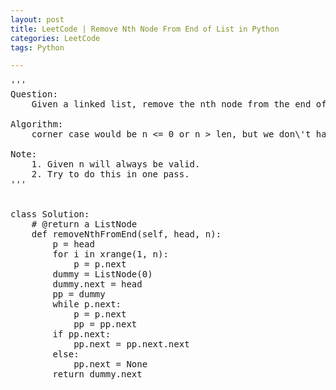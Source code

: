 ```yaml
---
layout: post
title: LeetCode | Remove Nth Node From End of List in Python
categories: LeetCode
tags: Python

---
```

<!-- import js for mathjax -->
<script src="http://cdn.mathjax.org/mathjax/latest/MathJax.js?config=default"></script>
<script type="text/x-mathjax-config">
MathJax.Hub.Config({
tex2jax: {inlineMath: [['$','$'], ['\\(','\\)']]}
});
</script>


<pre>
'''
Question:
    Given a linked list, remove the nth node from the end of list and return its head.

Algorithm:
    corner case would be n <= 0 or n > len, but we don\'t have to consider corner cases this time since n is good here

Note:
    1. Given n will always be valid.
    2. Try to do this in one pass.
'''


class Solution:
    # @return a ListNode
    def removeNthFromEnd(self, head, n):
        p = head
        for i in xrange(1, n):
            p = p.next
        dummy = ListNode(0)
        dummy.next = head
        pp = dummy
        while p.next:
            p = p.next
            pp = pp.next
        if pp.next:
            pp.next = pp.next.next
        else:
            pp.next = None
        return dummy.next
</pre>
